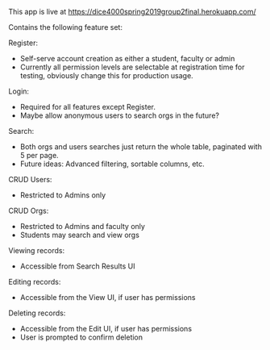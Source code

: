 This app is live at https://dice4000spring2019group2final.herokuapp.com/

Contains the following feature set:

Register:
- Self-serve account creation as either a student, faculty or admin
- Currently all permission levels are selectable at registration time for testing, obviously change this for production usage.

Login:
- Required for all features except Register. 
- Maybe allow anonymous users to search orgs in the future?

Search:
- Both orgs and users searches just return the whole table, paginated with 5 per page. 
- Future ideas: Advanced filtering, sortable columns, etc.

CRUD Users:
- Restricted to Admins only

CRUD Orgs:
- Restricted to Admins and faculty only
- Students may search and view orgs

Viewing records: 
- Accessible from Search Results UI

Editing records:
- Accessible from the View UI, if user has permissions

Deleting records:
- Accessible from the Edit UI, if user has permissions
- User is prompted to confirm deletion
